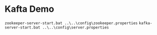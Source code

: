# Kafta Demo

```zookeeper-server-start.bat ..\..\config\zookeeper.properties```
```kafka-server-start.bat ..\..\config\server.properties```
